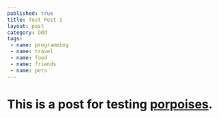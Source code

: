 ```yaml
---
published: true
title: Test Post 1
layout: post
category: Odd
tags:
 - name: programming
 - name: travel
 - name: food
 - name: friends
 - name: pets
---
```


# This is a post for testing [porpoises](http://en.wikipedia.org/wiki/Porpoise).

